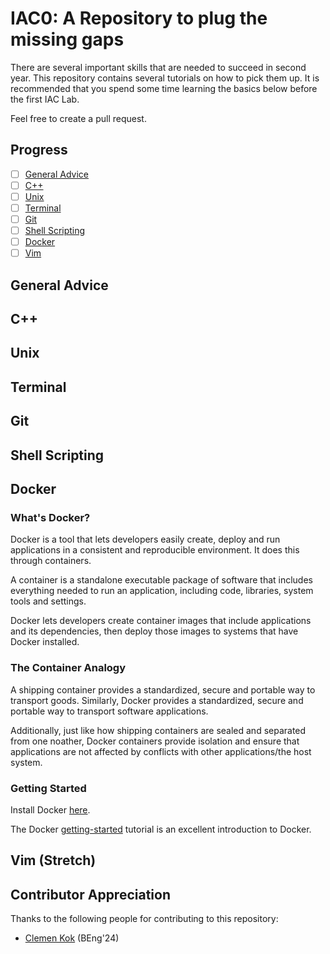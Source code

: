 # IAC0: A Repository to plug the missing gaps

There are several important skills that are needed to succeed in second year. This repository contains several tutorials on how to pick them up. It is recommended that you spend some time learning the basics below before the first IAC Lab.

Feel free to create a pull request.

## Progress

- [ ] [General Advice](#general-advice)
- [ ] [C++](#c)
- [ ] [Unix](#unix)
- [ ] [Terminal](#terminal)
- [ ] [Git](#git)
- [ ] [Shell Scripting](#shell-scripting)
- [ ] [Docker](#docker)
- [ ] [Vim](#vim)

## General Advice

## C++

## Unix

## Terminal

## Git

## Shell Scripting

## Docker

### What's Docker?

Docker is a tool that lets developers easily create, deploy and run applications in a consistent and reproducible environment. It does this through containers.  

A container is a standalone executable package of software that includes everything needed to run an application, including code, libraries, system tools and settings.  

Docker lets developers create container images that include applications and its dependencies, then deploy those images to systems that have Docker installed.

### The Container Analogy

A shipping container provides a standardized, secure and portable way to transport goods. Similarly, Docker provides a standardized, secure and portable way to transport software applications.

Additionally, just like how shipping containers are sealed and separated from one noather, Docker containers provide isolation and ensure that applications are not affected by conflicts with other applications/the host system.

### Getting Started

Install Docker [here](https://www.docker.com/).

The Docker [getting-started](https://docs.docker.com/get-started/02_our_app/) tutorial is an excellent introduction to Docker.

## Vim (Stretch)

## Contributor Appreciation

Thanks to the following people for contributing to this repository:

- [Clemen Kok](https://clemenkok.com/) (BEng'24)
